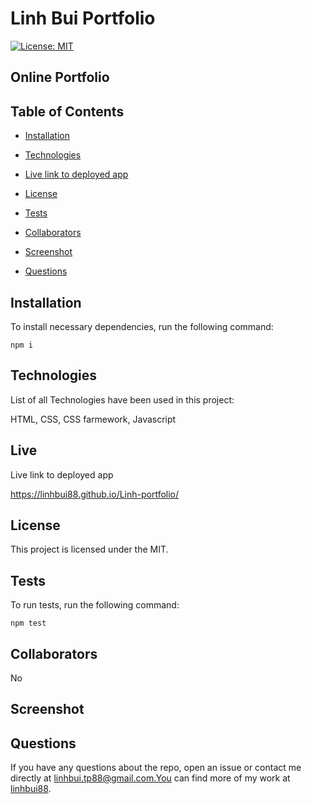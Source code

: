 # Linh Bui Portfolio

[![License: MIT](https://img.shields.io/badge/License-MIT-yellow.svg)](https://opensource.org/licenses/MIT)


## Online Portfolio


## Table of Contents

* [Installation](#installation)


* [Technologies](#technologies)


* [Live link to deployed app](#live)


* [License](#license)


* [Tests](#tests)


* [Collaborators](#collaborators)


* [Screenshot](#screenshot)


* [Questions](#questions)



## Installation
      
To install necessary dependencies, run the following command: 

```
npm i
```

## Technologies
List of all Technologies have been used in this project:


HTML, CSS, CSS farmework, Javascript


## Live
Live link to deployed app

https://linhbui88.github.io/Linh-portfolio/

## License

This project is licensed under the MIT.

## Tests

To run tests, run the following command:

```
npm test
```

## Collaborators

No


## Screenshot


## Questions
If you have any questions about the repo, open an issue or contact me directly at linhbui.tp88@gmail.com.You can find more of my work at [linhbui88](https://github.com/Linhbui88).


